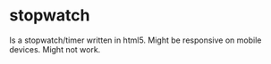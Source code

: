 # stopwatch

Is a stopwatch/timer written in html5. Might be responsive on mobile devices. Might not work. 

